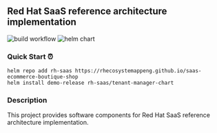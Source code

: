 ## Red Hat SaaS reference architecture implementation
![build workflow](https://github.com/RHEcosystemAppEng/saas-ecommerce-boutique-shop/actions/workflows/build_and_push_image.yml/badge.svg)
![helm chart](https://github.com/RHEcosystemAppEng/saas-ecommerce-boutique-shop/actions/workflows/release_chart.yaml/badge.svg)

### Quick Start ⏰

``` shell
helm repo add rh-saas https://rhecosystemappeng.github.io/saas-ecommerce-boutique-shop
helm install demo-release rh-saas/tenant-manager-chart
```

### Description 
This project provides software components for Red Hat SaaS reference architecture implementation.